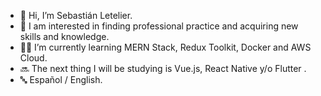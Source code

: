 - 👋 Hi, I’m Sebastián Letelier.
- 👀 I am interested in finding professional practice and acquiring new skills and knowledge.
- 👨‍💻 I’m currently learning MERN Stack, Redux Toolkit, Docker and AWS Cloud.
- 🔜 The next thing I will be studying is Vue.js, React Native y/o Flutter .
- 🔤 Español / English.



